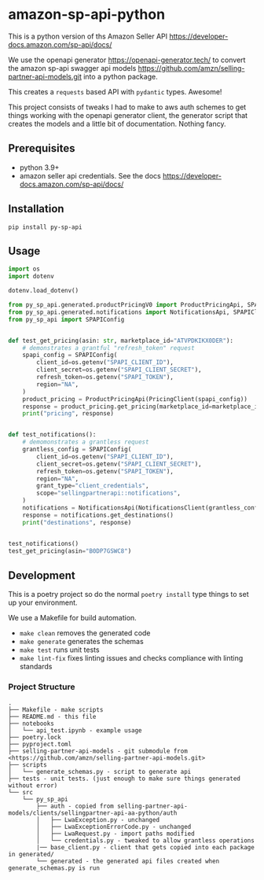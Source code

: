 # amazon-sp-api-python

This is a python version of ths Amazon Seller API
<https://developer-docs.amazon.com/sp-api/docs/>

We use the openapi generator <https://openapi-generator.tech/> to convert the amazon sp-api
swagger api models <https://github.com/amzn/selling-partner-api-models.git> into a python package.

This creates a `requests` based API with `pydantic` types. Awesome!

This project consists of tweaks I had to make to aws auth schemes to get things working
with the openapi generator client, the generator script that creates the models and a
little bit of documentation. Nothing fancy.

## Prerequisites

- python 3.9+
- amazon seller api credentials. See the docs <https://developer-docs.amazon.com/sp-api/docs/>

## Installation

`pip install py-sp-api`

## Usage

```python
import os
import dotenv

dotenv.load_dotenv()

from py_sp_api.generated.productPricingV0 import ProductPricingApi, SPAPIClient as PricingClient
from py_sp_api.generated.notifications import NotificationsApi, SPAPIClient as NotificationsClient
from py_sp_api import SPAPIConfig


def test_get_pricing(asin: str, marketplace_id="ATVPDKIKX0DER"):
    # demonstrates a grantful "refresh_token" request
    spapi_config = SPAPIConfig(
        client_id=os.getenv("SPAPI_CLIENT_ID"),
        client_secret=os.getenv("SPAPI_CLIENT_SECRET"),
        refresh_token=os.getenv("SPAPI_TOKEN"),
        region="NA",
    )
    product_pricing = ProductPricingApi(PricingClient(spapi_config))
    response = product_pricing.get_pricing(marketplace_id=marketplace_id, item_type="Asin", asins=[asin])
    print("pricing", response)


def test_notifications():
    # demomonstrates a grantless request
    grantless_config = SPAPIConfig(
        client_id=os.getenv("SPAPI_CLIENT_ID"),
        client_secret=os.getenv("SPAPI_CLIENT_SECRET"),
        refresh_token=os.getenv("SPAPI_TOKEN"),
        region="NA",
        grant_type="client_credentials",
        scope="sellingpartnerapi::notifications",
    )
    notifications = NotificationsApi(NotificationsClient(grantless_config))
    response = notifications.get_destinations()
    print("destinations", response)


test_notifications()
test_get_pricing(asin="B0DP7GSWC8")
```

## Development

This is a poetry project so do the normal `poetry install` type things to set up your environment. 

We use a Makefile for build automation.

- `make clean` removes the generated code
- `make generate` generates the schemas
- `make test` runs unit tests
- `make lint-fix` fixes linting issues and checks compliance with linting standards

### Project Structure

```text
.
├── Makefile - make scripts
├── README.md - this file
├── notebooks
│   └── api_test.ipynb - example usage
├── poetry.lock
├── pyproject.toml
├── selling-partner-api-models - git submodule from <https://github.com/amzn/selling-partner-api-models.git>
├── scripts
│   └── generate_schemas.py - script to generate api
├── tests - unit tests. (just enough to make sure things generated without error)
└── src
    └── py_sp_api
        ├── auth - copied from selling-partner-api-models/clients/sellingpartner-api-aa-python/auth
        │   ├── LwaException.py - unchanged
        │   ├── LwaExceptionErrorCode.py - unchanged
        │   ├── LwaRequest.py - import paths modified
        │   └── credentials.py - tweaked to allow grantless operations
        |── base_client.py - client that gets copied into each package in generated/
        └── generated - the generated api files created when generate_schemas.py is run
```
